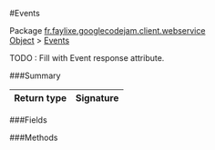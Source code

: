 #Events

Package [fr.faylixe.googlecodejam.client.webservice](nullfr/faylixe/googlecodejam/client/webservice)<br>
[Object]() > [Events]()

TODO : Fill with Event response attribute.

###Summary


Return type | Signature
--- | ---:

###Fields


###Methods

